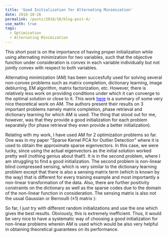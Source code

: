 ```yaml
---
title: 'Good Initialization for Alternating Minimization'
date: 2018-10-26
permalink: /posts/2018/10/blog-post-4/
use_math: true
tags:
  - Optimization
  - Alternating Minimization
---
```


This short post is on the importance of having proper initialization while using alternating minimization for two variables, such that the objective function under consideration is convex in each variable individually but not jointly convex with respect to both variables.

Alternating minimization (AM) has been succesfully used for solving several non-convex problems such as matrix completion, dictionary learning, image deblurring, EM algorithm, matrix factorization, etc. However, there is relatively less work on providing conditions under which it can converge to the optimal solution or close to it. This work
<a href="https://www.microsoft.com/en-us/research/uploads/prod/2016/02/altmin-altmin_pdf.pdf" style="color: #0000FF">here</a> is a summary of some very nice theoretical work on AM. The authors present their results on 3 important problems namely matrix completion, phase retrieval and dictionary learning for which AM is used. The thing that stood out for me, however, was that they provide a good initialization for each problem separately (for phase retrieval they even provide a better initialization). 

Relating with my work, I have used AM for 2 optimization problems so far. One was in my paper "Sparse Kernel PCA for Outlier Detection" where it is used to obtain the approximate sparse eigenvectors. In this case, we were lucky, since using the actual eigenvectors as the initial solution worked pretty well (nothing genius about that!). It is in the second problem, where I am struggling to find a good initialization. The second problem is non-linear blind compressed sensing, which is very similar to the dictionary learning problem except that there is also a sensing matrix term (which is known by the way) that is different for every training example and most importantly a non-linear transformation of the data. Also, there are further positivity constraints on the dictionary as well as the sparse codes due to the domain of the non-linear function in consideration. The sensing matrix is also not the usual Gaussian or Bernoulli ($\pm 1$) matrix ):

So far, I just try with different random initializations and use the one which gives the best results. Obviously, this is extremely inefficient. Thus, it would be very nice to have a systematic way of choosing a good initialization for non-linear problems wherein AM is used which would be also very helpful in obtaining theoretical guarantees on its performance.
